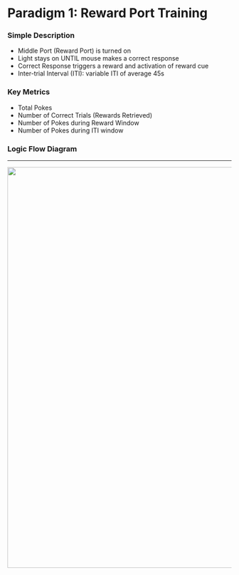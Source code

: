
# Paradigm 1: Reward Port Training


### Simple Description

- Middle Port (Reward Port) is turned on
- Light stays on UNTIL mouse makes a correct response
- Correct Response triggers a reward and activation of reward cue
- Inter-trial Interval (ITI): variable ITI of average 45s


### Key Metrics

- Total Pokes
- Number of Correct Trials (Rewards Retrieved)
- Number of Pokes during Reward Window
- Number of Pokes during ITI window

### Logic Flow Diagram

___

<p align="center">
  <img src="" align=center width=900/><br>
</p>
